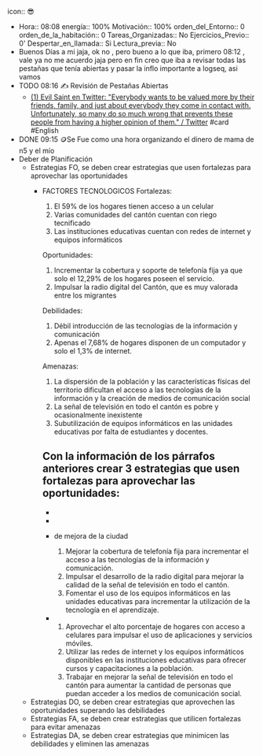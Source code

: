icon:: 😎

- Hora:: 08:08 
  energía:: 100%
  Motivación:: 100%
  orden_del_Entorno:: 0
  orden_de_la_habitación:: 0
  Tareas_Organizadas:: No
  Ejercicios_Previo:: 0'
  Despertar_en_llamada:: Si
  Lectura_previa:: No
- Buenos Días a mi jaja, ok no , pero bueno a lo que iba, primero 08:12 , vale ya no me acuerdo jaja pero en fin creo que iba a revisar todas las pestañas que tenía abiertas y pasar la inflo importante a logseq, asi vamos
- TODO 08:16  ✍️ Revisión de Pestañas Abiertas
	- [(1) Evil Saint en Twitter: "Everybody wants to be valued more by their friends, family, and just about everybody they come in contact with. Unfortunately, so many do so much wrong that prevents these people from having a higher opinion of them." / Twitter](https://twitter.com/sanctemalum/status/1540339749642272769) #card #English
- DONE 09:15  🪙Se Fue como una hora organizando el dinero de mama de  n5 y el mío
- Deber de Planificación
	- Estrategias  FO, se deben crear estrategias que usen fortalezas para aprovechar  las oportunidades
		- FACTORES TECNOLOGICOS
		  Fortalezas:
		  1.  El 59% de los hogares tienen acceso a un celular
		  2. Varias comunidades del cantón cuentan con riego tecnificado
		  3. Las instituciones educativas cuentan con redes de internet y equipos informáticos
		  
		  Oportunidades:
		  1. Incrementar la cobertura y soporte de telefonía fija ya que solo el 12,29% de los hogares poseen el servicio.
		  2. Impulsar la radio digital del Cantón, que es muy valorada entre los migrantes
		  
		  Debilidades:
		  1. Débil introducción de las tecnologías de la información y comunicación
		  2. Apenas el 7,68% de hogares disponen de un computador y solo el 1,3% de internet.
		  
		  Amenazas:
		  1. La dispersión de la población y las características físicas del territorio dificultan el acceso a las tecnologías de la información y la creación de medios de comunicación social
		  2. La señal de televisión en todo el cantón es pobre y ocasionalmente inexistente
		  3. Subutilización de equipos informáticos en las unidades educativas por falta de estudiantes y docentes.
		  
		  Con la información de los párrafos anteriores crear 3 estrategias que usen fortalezas para aprovechar  las oportunidades:
			-
			-
			-
			- de mejora de la ciudad
			  
			  1. Mejorar la cobertura de telefonía fija para incrementar el acceso a las tecnologías de la información y comunicación.
			  2. Impulsar el desarrollo de la radio digital para mejorar la calidad de la señal de televisión en todo el cantón.
			  3. Fomentar el uso de los equipos informáticos en las unidades educativas para incrementar la utilización de la tecnología en el aprendizaje.
			- 1. Aprovechar el alto porcentaje de hogares con acceso a celulares para impulsar el uso de aplicaciones y servicios móviles. 
			  2. Utilizar las redes de internet y los equipos informáticos disponibles en las instituciones educativas para ofrecer cursos y capacitaciones a la población. 
			  3. Trabajar en mejorar la señal de televisión en todo el cantón para aumentar la cantidad de personas que puedan acceder a los medios de comunicación social.
	- Estrategias DO, se deben crear estrategias  que aprovechen  las oportunidades superando las debilidades
	- Estrategias FA, se deben crear estrategias que utilicen fortalezas  para evitar amenazas
	- Estrategias DA, se deben crear estrategias que minimicen las debilidades y eliminen las amenazas
